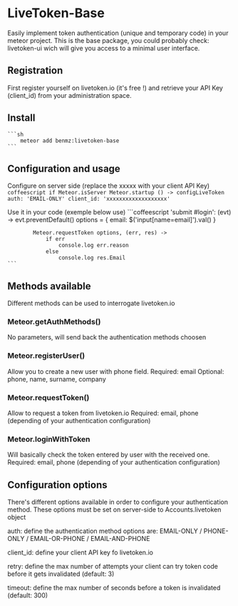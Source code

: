 # LiveToken-Base

Easily implement token authentication (unique and temporary code) in your meteor project.
This is the base package, you could probably check: livetoken-ui wich will give you access to a minimal user interface.

## Registration

First register yourself on livetoken.io (it's free !) and retrieve your API Key (client_id) from your administration space.


## Install
    ```sh
        meteor add benmz:livetoken-base
    ```

## Configuration and usage

Configure on server side (replace the xxxxx with your client API Key)
    ```coffeescript
        if Meteor.isServer
            Meteor.startup () ->
              configLiveToken
                   auth: 'EMAIL-ONLY'
                   client_id: 'xxxxxxxxxxxxxxxxxxx'
    ```

Use it in your code (exemple below use)
    ```coffeescript
        'submit #login': (evt) ->
            evt.preventDefault()
            options = { email: $('input[name=email]').val() }
            
            Meteor.requestToken options, (err, res) ->
                if err
                    console.log err.reason
                else
                    console.log res.Email
    ```

## Methods available

Different methods can be used to interrogate livetoken.io

### Meteor.getAuthMethods()
No parameters, will send back the authentication methods choosen

### Meteor.registerUser()
Allow you to create a new user with phone field.
Required: email
Optional: phone, name, surname, company

### Meteor.requestToken()
Allow to request a token from livetoken.io
Required: email, phone (depending of your authentication configuration)

### Meteor.loginWithToken
Will basically check the token entered by user with the received one.
Required: email, phone (depending of your authentication configuration)

## Configuration options
There's different options available in order to configure your authentication method.
These options must be set on server-side to Accounts.livetoken object

auth: define the authentication method
    options are: EMAIL-ONLY / PHONE-ONLY / EMAIL-OR-PHONE / EMAIL-AND-PHONE

client_id: define your client API key fo livetoken.io

retry: define the max number of attempts your client can try token code before it gets invalidated (default: 3)

timeout: define the max number of seconds before a token is invalidated (default: 300)


